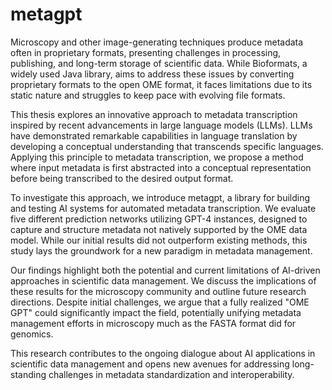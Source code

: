 # metagpt

Microscopy and other image-generating techniques produce metadata often in proprietary formats, presenting challenges in processing, publishing, and long-term storage of scientific data. While Bioformats, a widely used Java library, aims to address these issues by converting proprietary formats to the open OME format, it faces limitations due to its static nature and struggles to keep pace with evolving file formats.

This thesis explores an innovative approach to metadata transcription inspired by recent advancements in large language models (LLMs). LLMs have demonstrated remarkable capabilities in language translation by developing a conceptual understanding that transcends specific languages. Applying this principle to metadata transcription, we propose a method where input metadata is first abstracted into a conceptual representation before being transcribed to the desired output format.

To investigate this approach, we introduce metagpt, a library for building and testing AI systems for automated metadata transcription. We evaluate five different prediction networks utilizing GPT-4 instances, designed to capture and structure metadata not natively supported by the OME data model. While our initial results did not outperform existing methods, this study lays the groundwork for a new paradigm in metadata management.

Our findings highlight both the potential and current limitations of AI-driven approaches in scientific data management. We discuss the implications of these results for the microscopy community and outline future research directions. Despite initial challenges, we argue that a fully realized "OME GPT" could significantly impact the field, potentially unifying metadata management efforts in microscopy much as the FASTA format did for genomics.

This research contributes to the ongoing dialogue about AI applications in scientific data management and opens new avenues for addressing long-standing challenges in metadata standardization and interoperability.
